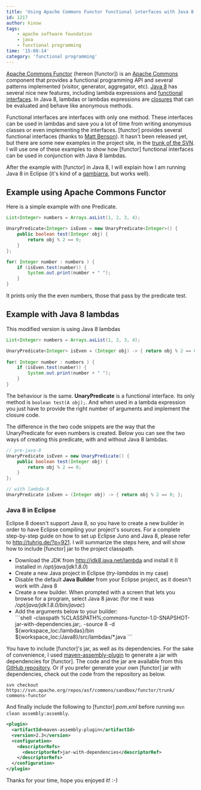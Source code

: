 ```yaml
---
title: 'Using Apache Commons Functor functional interfaces with Java 8 lambdas'
id: 1217
author: kinow
tags:
    - apache software foundation
    - java
    - functional programming
time: '15:08:14'
category: 'functional programming'
---
```

<p><a href='http://commons.apache.org/sandbox/functor/'>Apache Commons Functor</a> (hereon [functor]) is an <a href='http://commons.apache.org/'>Apache Commons</a> component that provides a functional programming API and several patterns implemented (visitor, generator, aggregator, etc). <a href="http://openjdk.java.net/projects/lambda/" title="Java 8 lambda">Java 8</a> has several nice new features, including lambda expressions and <a href="http://datumedge.blogspot.com.br/2012/06/java-8-lambdas.html">functional interfaces</a>. In Java 8, lambdas or lambdas expressions are <a href="http://tronicek.blogspot.com.br/2007/12/closures-closure-is-form-of-anonymous_28.html">closures</a> that can be evaluated and behave like anonymous methods.</p>

<p>Functional interfaces are interfaces with only one method. These interfaces can be used in lambdas and save you a lot of time from writing anonymous classes or even implementing the interfaces. [functor] provides several functional interfaces (thanks to <a href="https://issues.apache.org/jira/browse/FUNCTOR-20">Matt Benson</a>). It hasn't been released yet, but there are some new examples in the project site, in the <a href="http://svn.apache.org/viewvc/commons/proper/functor/trunk/" title="[functor] SVN trunk">trunk of the SVN</a>. I will use one of these examples to show how [functor] functional interfaces can be used in conjunction with Java 8 lambdas.</p>

<p>After the example with [functor] in Java 8, I will explain how I am running Java 8 in Eclipse (it's kind of a <a href="http://www.speaklikeabrazilian.com/expression/define?e=Gambiarra" title="Gambiarra">gambiarra</a>, but works well).</p>

<!--more-->

## Example using Apache Commons Functor

<p>Here is a simple example with one Predicate.</p>

```java
List<Integer> numbers = Arrays.asList(1, 2, 3, 4);

UnaryPredicate<Integer> isEven = new UnaryPredicate<Integer>() {
    public boolean test(Integer obj) {
        return obj % 2 == 0;
    }
};

for( Integer number : numbers ) {
    if (isEven.test(number)) {
        System.out.print(number + " ");
    }
}
```

<p>It prints only the the even numbers, those that pass by the predicate test.</p>

## Example with Java 8 lambdas

<p>This modified version is using Java 8 lambdas</p>

```java
List<Integer> numbers = Arrays.asList(1, 2, 3, 4);

UnaryPredicate<Integer> isEven = (Integer obj) -> { return obj % 2 == 0; };
 
for( Integer number : numbers ) {
    if (isEven.test(number)) {
        System.out.print(number + " ");
    }
}
```

<p>The behaviour is the same. <strong>UnaryPredicate</strong> is a functional interface. Its only method is <code>boolean test(A obj);</code>. And when used in a lambda expression you just have to provide the right number of arguments and implement the closure code.</p>

<p>The difference in the two code snippets are the way that the UnaryPredicate for even numbers is created. Below you can see the two ways of creating this predicate, with and without Java 8 lambdas.</p>

```java
// pre-java-8
UnaryPredicate isEven = new UnaryPredicate() {
    public boolean test(Integer obj) {
        return obj % 2 == 0;
    }
};

// with lambda-8
UnaryPredicate isEven = (Integer obj) -> { return obj % 2 == 0; };
```

<h3>Java 8 in Eclipse</h3>

<p>Eclipse 8 doesn't support Java 8, so you have to create a new builder in order to have Eclipse compiling your project's sources. For a complete step-by-step guide on how to set up Eclipse Juno and Java 8, please refer to <a href="http://tuhrig.de/?p=921" title="http://tuhrig.de/?p=921">http://tuhrig.de/?p=921</a>. I will summarize the steps here, and will show how to include [functor] jar to the project classpath.</p>

<ul>
	<li>Download the JDK from <a href="http://jdk8.java.net/lambda" title="http://jdk8.java.net/lambda">http://jdk8.java.net/lambda</a> and install it (I installed in <em>/opt/java/jdk1.8.0</em>)</li>
	<li>Create a new Java project in Eclipse (<em>try-lambdas</em> in my case)</li>
	<li>Disable the default <strong>Java Builder</strong> from your Eclipse project, as it doesn't work with Java 8</li>
	<li>Create a new builder. When prompted with a screen that lets you browse for a program, select Java 8 javac (for me it was <em>/opt/java/jdk1.8.0/bin/javac</em>)</li>
	<li>Add the arguments below to your builder: <br />
```shell
-classpath %CLASSPATH%;commons-functor-1.0-SNAPSHOT-jar-with-dependencies.jar;.
-source 8
-d ${workspace_loc:/lambdas}/bin
${workspace_loc:/Java8}/src/lambdas/*.java
```
</li>
</ul>

<p>You have to include [functor]'s jar, as well as its dependencies. For the sake of convenience, I used <a href="http://maven.apache.org/plugins/maven-assembly-plugin/" title="maven-assembly-plugin">maven-assembly-plugin</a> to generate a jar with dependencies for [functor]. The code and the jar are available from this <a href="https://github.com/kinow/try-lambdas" title="try-lambdas GitHub repository">GitHub repository</a>. Or if you prefer generate your own [functor] jar with dependencies, check out the code from the repository as below.</p>

```shell
svn checkout https://svn.apache.org/repos/asf/commons/sandbox/functor/trunk/ commons-functor
```

<p>And finally include the following to [functor] <em>pom.xml</em> before running <code>mvn clean assembly:assembly</code>.</p>

```xml
<plugin>
  <artifactId>maven-assembly-plugin</artifactId>
  <version>2.3</version>
  <configuration>
    <descriptorRefs>
      <descriptorRef>jar-with-dependencies</descriptorRef>
    </descriptorRefs>
  </configuration>
</plugin>
```

<p>Thanks for your time, hope you enjoyed it! :-)</p>
